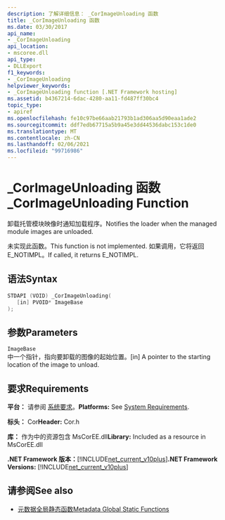 ```yaml
---
description: 了解详细信息： _CorImageUnloading 函数
title: _CorImageUnloading 函数
ms.date: 03/30/2017
api_name:
- _CorImageUnloading
api_location:
- mscoree.dll
api_type:
- DLLExport
f1_keywords:
- _CorImageUnloading
helpviewer_keywords:
- _CorImageUnloading function [.NET Framework hosting]
ms.assetid: b4367214-6dac-4280-aa11-fd487ff30bc4
topic_type:
- apiref
ms.openlocfilehash: fe10c97be66aab21793b1ad306aa5d90eaa1ade2
ms.sourcegitcommit: ddf7edb67715a5b9a45e3dd44536dabc153c1de0
ms.translationtype: MT
ms.contentlocale: zh-CN
ms.lasthandoff: 02/06/2021
ms.locfileid: "99716986"
---
```

# <a name="_corimageunloading-function"></a><span data-ttu-id="81832-103">_CorImageUnloading 函数</span><span class="sxs-lookup"><span data-stu-id="81832-103">_CorImageUnloading Function</span></span>

<span data-ttu-id="81832-104">卸载托管模块映像时通知加载程序。</span><span class="sxs-lookup"><span data-stu-id="81832-104">Notifies the loader when the managed module images are unloaded.</span></span>  
  
 <span data-ttu-id="81832-105">未实现此函数。</span><span class="sxs-lookup"><span data-stu-id="81832-105">This function is not implemented.</span></span> <span data-ttu-id="81832-106">如果调用，它将返回 E_NOTIMPL。</span><span class="sxs-lookup"><span data-stu-id="81832-106">If called, it returns E_NOTIMPL.</span></span>  
  
## <a name="syntax"></a><span data-ttu-id="81832-107">语法</span><span class="sxs-lookup"><span data-stu-id="81832-107">Syntax</span></span>  
  
```cpp  
STDAPI (VOID) _CorImageUnloading(
   [in] PVOID* ImageBase  
);  
```  
  
## <a name="parameters"></a><span data-ttu-id="81832-108">参数</span><span class="sxs-lookup"><span data-stu-id="81832-108">Parameters</span></span>  

 `ImageBase`  
 <span data-ttu-id="81832-109">中一个指针，指向要卸载的图像的起始位置。</span><span class="sxs-lookup"><span data-stu-id="81832-109">[in] A pointer to the starting location of the image to unload.</span></span>  
  
## <a name="requirements"></a><span data-ttu-id="81832-110">要求</span><span class="sxs-lookup"><span data-stu-id="81832-110">Requirements</span></span>  

 <span data-ttu-id="81832-111">**平台：** 请参阅 [系统要求](../../get-started/system-requirements.md)。</span><span class="sxs-lookup"><span data-stu-id="81832-111">**Platforms:** See [System Requirements](../../get-started/system-requirements.md).</span></span>  
  
 <span data-ttu-id="81832-112">**标头：** Cor</span><span class="sxs-lookup"><span data-stu-id="81832-112">**Header:** Cor.h</span></span>  
  
 <span data-ttu-id="81832-113">**库：** 作为中的资源包含 MsCorEE.dll</span><span class="sxs-lookup"><span data-stu-id="81832-113">**Library:** Included as a resource in MsCorEE.dll</span></span>  
  
 <span data-ttu-id="81832-114">**.NET Framework 版本：**[!INCLUDE[net_current_v10plus](../../../../includes/net-current-v10plus-md.md)]</span><span class="sxs-lookup"><span data-stu-id="81832-114">**.NET Framework Versions:** [!INCLUDE[net_current_v10plus](../../../../includes/net-current-v10plus-md.md)]</span></span>  
  
## <a name="see-also"></a><span data-ttu-id="81832-115">请参阅</span><span class="sxs-lookup"><span data-stu-id="81832-115">See also</span></span>

- [<span data-ttu-id="81832-116">元数据全局静态函数</span><span class="sxs-lookup"><span data-stu-id="81832-116">Metadata Global Static Functions</span></span>](../metadata/metadata-global-static-functions.md)
